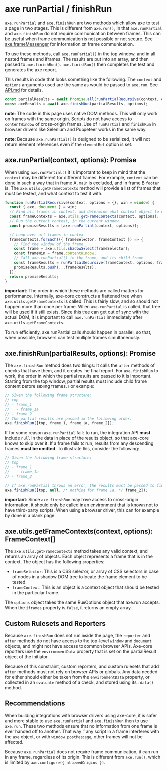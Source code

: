 # axe runPartial / finishRun

`axe.runPartial` and `axe.finishRun` are two methods which allow axe to test a page in two stages. This is different from `axe.run()`, in that `axe.runPartial` and `axe.finishRun` do not require communication between frames. This can be useful when frame communication is not possible or not secure. See [axe.frameMessenger](frame-messenger.md) for information on frame communication.

To use these methods, call `axe.runPartial()` in the top window, and in all nested frames and iframes. The results are put into an array, and then passed to `axe.finishRun()`. `axe.finishRun()` then completes the test and generates the axe report.

This results in code that looks something like the following. The `context` and `options` arguments used are the same as would be passed to `axe.run`. See [API.md](api.md) for details.

```js
const partialResults = await Promise.all(runPartialRecursive(context, options));
const axeResults = await axe.finishRun(partialResults, options);
```

**note**: The code in this page uses native DOM methods. This will only work on frames with the same origin. Scripts do not have access to `contentWindow` of cross-origin frames. Use of `runPartial` and `finishRun` in browser drivers like Selenium and Puppeteer works in the same way.

**note**: Because `axe.runPartial()` is designed to be serialized, it will not return element references even if the `elementRef` option is set.

## axe.runPartial(context, options): Promise<PartialResult>

When using `axe.runPartial()` it is important to keep in mind that the `context` may be different for different frames. For example, `context` can be done in such a way that in frame A, `main` is excluded, and in frame B `footer` is. The `axe.utils.getFrameContexts` method will provide a list of frames that must be tested, and what context to test it with.

```js
function runPartialRecursive(context, options = {}, win = window) {
  const { axe, document } = win;
  // Find all frames in context, and determine what context object to use in that frame
  const frameContexts = axe.utils.getFrameContexts(context, options);
  // Run the current context, in the current window.
  const promiseResults = [axe.runPartial(context, options)];

  // Loop over all frames in context
  frameContexts.forEach(({ frameSelector, frameContext }) => {
    // Find the window of the frame
    const frame = axe.utils.shadowSelect(frameSelector);
    const frameWin = frame.contentWindow;
    // Call axe.runPartial() in the frame, and its child frame
    const frameResults = runPartialRecursive(frameContext, options, frameWin);
    promiseResults.push(...frameResults);
  });
  return promiseResults;
}
```

**important**: The order in which these methods are called matters for performance. Internally, axe-core constructs a flattened tree when `axe.utils.getFrameContexts` is called. This is fairly slow, and so should not happen more than once per frame. When `axe.runPartial` is called, that tree will be used if it still exists. Since this tree can get out of sync with the actual DOM, it is important to call `axe.runPartial` immediately after `axe.utils.getFrameContexts`.

To run efficiently, axe.runPartial calls should happen in parallel, so that, when possible, browsers can test multiple frames simultaneously.

## axe.finishRun(partialResults, options): Promise<AxeResults>

The `axe.finishRun` method does two things: It calls the `after` methods of checks that have them, and it creates the final report. For `axe.finishRun` to work, the order in which the partial results are passed to it is important. Starting from the top window, partial results must include child frame content before sibling frames. For example:

```js
// Given the following frame structure:
// top
// - frame_1
//   - frame_1a
// - frame_2
// The partial results are passed in the following order:
axe.finishRun([top, frame_1, frame_1a, frame_2]);
```

If for some reason `axe.runPartial` fails to run, the integration API **must** include `null` in the data in place of the results object, so that axe-core knows to skip over it. If a frame fails to run, results from any descending frames **must be omitted**. To illustrate this, consider the following:

```js
// Given the following frame structure:
// top
// - frame_1
//   - frame_1a
// - frame_2

// If axe.runPartial throws an error, the results must be passed to finishRun like this:
axe.finishRun([top, null, /* nothing for frame 1a, */ frame_2]);
```

**important**: Since `axe.finishRun` may have access to cross-origin information, it should only be called in an environment that is known not to have third-party scripts. When using a browser driver, this can for example by done in a blank page.

## axe.utils.getFrameContexts(context, options): FrameContext[]

The `axe.utils.getFrameContexts` method takes any valid context, and returns an array of objects. Each object represents a frame that is in the context. The object has the following properties:

- `frameSelector`: This is a CSS selector, or array of CSS selectors in case of nodes in a shadow DOM tree to locate the frame element to be tested.
- `frameContext`: This is an object is a context object that should be tested in the particular frame.

The `options` object takes the same RunOptions object that axe.run accepts. When the `iframes` property is `false`, it returns an empty array.

## Custom Rulesets and Reporters

Because `axe.finishRun` does not run inside the page, the `reporter` and `after` methods do not have access to the top-level `window` and `document` objects, and might not have access to common browser APIs. Axe-core reporters use the `environmentData` property that is set on the partialResult object of the initiator.

Because of this constraint, custom reporters, and custom rulesets that add `after` methods must not rely on browser APIs or globals. Any data needed for either should either be taken from the `environmentData` property, or collected in an `evaluate` method of a check, and stored using its `.data()` method.

## Recommendations

When building integrations with browser drivers using axe-core, it is safer and more stable to use `axe.runPartial` and `axe.finishRun` then to use `axe.run`. These two methods ensure that no information from one frame is ever handed off to another. That way if any script in a frame interferes with the `axe` object, or with `window.postMessage`, other frames will not be affected.

Because `axe.runPartial` does not require frame communication, it can run in any frame, regardless of its origin. This is different from `axe.run()`, which is limited by `axe.configure({ allowedOrigins })`.
